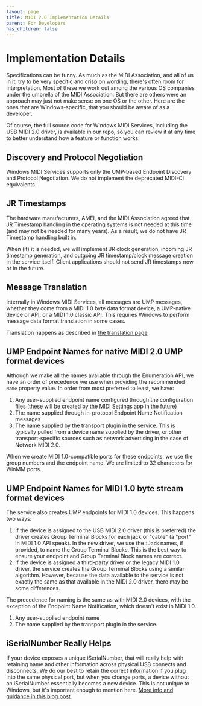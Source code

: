 ```yaml
---
layout: page
title: MIDI 2.0 Implementation Details
parent: For Developers
has_children: false
---
```


# Implementation Details

Specifications can be funny. As much as the MIDI Association, and all of us in it, try to be very specific and crisp on wording, there's often room for interpretation. Most of these we work out among the various OS companies under the umbrella of the MIDI Association. But there are others were an approach may just not make sense on one OS or the other. Here are the ones that are Windows-specific, that you should be aware of as a developer.

Of course, the full source code for Windows MIDI Services, including the USB MIDI 2.0 driver, is available in our repo, so you can review it at any time to better understand how a feature or function works.

## Discovery and Protocol Negotiation

Windows MIDI Services supports only the UMP-based Endpoint Discovery and Protocol Negotiation. We do not implement the deprecated MIDI-CI equivalents.

## JR Timestamps

The hardware manufacturers, AMEI, and the MIDI Association agreed that JR Timestamp handling in the operating systems is not needed at this time (and may not be needed for many years). As a result, we do not have JR Timestamp handling built in.

When (if) it is needed, we will implement JR clock generation, incoming JR timestamp generation, and outgoing JR timestamp/clock message creation in the service itself. Client applications should not send JR timestamps now or in the future.

## Message Translation

Internally in Windows MIDI Services, all messages are UMP messages, whether they come from a MIDI 1.0 byte data format device, a UMP-native device or API, or a MIDI 1.0 classic API. This requires Windows to perform message data format translation in some cases.

Translation happens as described in [the translation page](../data-translation.md)

## UMP Endpoint Names for native MIDI 2.0 UMP format devices

Although we make all the names available through the Enumeration API, we have an order of precedence we use when providing the recommended `Name` property value. In order from most preferred to least, we have:

1. Any user-supplied endpoint name configured through the configuration files (these will be created by the MIDI Settings app in the future)
2. The name supplied through in-protocol Endpoint Name Notification messages
3. The name supplied by the transport plugin in the service. This is typically pulled from a device name supplied by the driver, or other transport-specific sources such as network advertising in the case of Network MIDI 2.0.

When we create MIDI 1.0-compatible ports for these endpoints, we use the group numbers and the endpoint name. We are limited to 32 characters for WinMM ports.

## UMP Endpoint Names for MIDI 1.0 byte stream format devices

The service also creates UMP endpoints for MIDI 1.0 devices. This happens two ways:

1. If the device is assigned to the USB MIDI 2.0 driver (this is preferred) the driver creates Group Terminal Blocks for each jack or "cable" (a "port" in MIDI 1.0 API speak). In the new driver, we use the `iJack` names, if provided, to name the Group Terminal Blocks. This is the best way to ensure your endpoint and Group Terminal Block names are correct.
2. If the device is assigned a third-party driver or the legacy MIDI 1.0 driver, the service creates the Group Terminal Blocks using a similar algorithm. However, because the data available to the service is not exactly the same as that available in the MIDI 2.0 driver, there may be some differences.

The precedence for naming is the same as with MIDI 2.0 devices, with the exception of the Endpoint Name Notification, which doesn't exist in MIDI 1.0.

1. Any user-supplied endpoint name
3. The name supplied by the transport plugin in the service.

## iSerialNumber Really Helps

If your device exposes a unique iSerialNumber, that will really help with retaining name and other information across physical USB connects and disconnects. We do our best to retain the correct information if you plug into the same physical port, but when you change ports, a device without an iSerialNumber essentially becomes a new device. This is not unique to Windows, but it's important enough to mention here. [More info and guidance in this blog post](https://devblogs.microsoft.com/windows-music-dev/the-importance-of-including-a-unique-iserialnumber-in-your-usb-midi-devices/).
